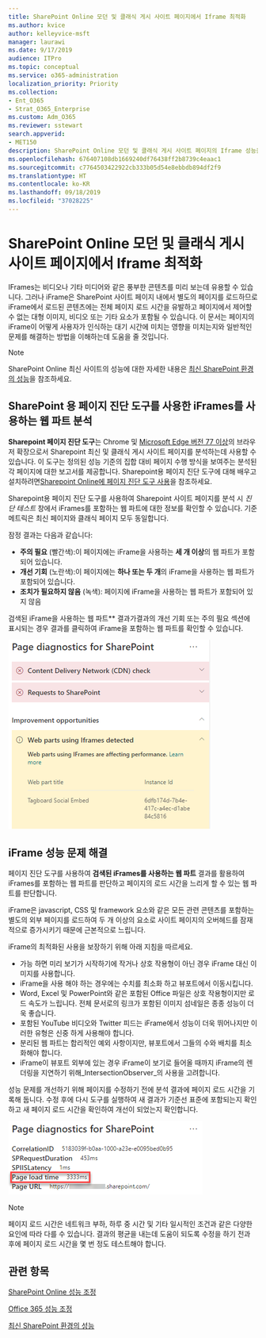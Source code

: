 ```yaml
---
title: SharePoint Online 모던 및 클래식 게시 사이트 페이지에서 Iframe 최적화
ms.author: kvice
author: kelleyvice-msft
manager: laurawi
ms.date: 9/17/2019
audience: ITPro
ms.topic: conceptual
ms.service: o365-administration
localization_priority: Priority
ms.collection:
- Ent_O365
- Strat_O365_Enterprise
ms.custom: Adm_O365
ms.reviewer: sstewart
search.appverid:
- MET150
description: SharePoint Online 모던 및 클래식 게시 사이트 페이지의 Iframe 성능을 최적화하는 방법에 대해 배워보세요.
ms.openlocfilehash: 676407108db1669240df76438ff2b8739c4eaac1
ms.sourcegitcommit: c7764503422922cb333b05d54e8ebbdb894df2f9
ms.translationtype: HT
ms.contentlocale: ko-KR
ms.lasthandoff: 09/18/2019
ms.locfileid: "37028225"
---
```

# <a name="optimize-iframes-in-sharepoint-online-modern-and-classic-publishing-site-pages"></a>SharePoint Online 모던 및 클래식 게시 사이트 페이지에서 Iframe 최적화

IFrames는 비디오나 기타 미디어와 같은 풍부한 콘텐츠를 미리 보는데 유용할 수 있습니다. 그러나 iFrame은 SharePoint 사이트 페이지 내에서 별도의 페이지를 로드하므로 iFrame에서 로드된 콘텐츠에는 전체 페이지 로드 시간을 유발하고 페이지에서 제어할 수 없는 대형 이미지, 비디오 또는 기타 요소가 포함될 수 있습니다. 이 문서는 페이지의 iFrame이 어떻게 사용자가 인식하는 대기 시간에 미치는 영향을 미치는지와 일반적인 문제를 해결하는 방법을 이해하는데 도움을 줄 것입니다.

>[!NOTE]
>SharePoint Online 최신 사이트의 성능에 대한 자세한 내용은 [최신 SharePoint 환경의 성능](https://docs.microsoft.com/ko-KR/sharepoint/modern-experience-performance)을 참조하세요.

## <a name="use-the-page-diagnostics-for-sharepoint-tool-to-analyze-web-parts-using-iframes"></a>SharePoint 용 페이지 진단 도구를 사용한 iFrames를 사용하는 웹 파트 분석

**Sharepoint 페이지 진단 도구**는 Chrome 및 [ Microsoft Edge 버전 77 이상](https://www.microsoftedgeinsider.com/en-us/download?form=MI13E8&OCID=MI13E8)의 브라우저 확장으로서 Sharepoint 최신 및 클래식 게시 사이트 페이지를 분석하는데 사용할 수 있습니다.  이 도구는 정의된 성능 기준의 집합 대비 페이지 수행 방식을 보여주는 분석된 각 페이지에 대한 보고서를 제공합니다. Sharepoint용 페이지 진단 도구에 대해 배우고 설치하려면[Sharepoint Online에 페이지 진단 도구 사용](page-diagnostics-for-spo.md)을 참조하세요.

Sharepoint용 페이지 진단 도구를 사용하여 Sharepoint 사이트 페이지를 분석 시 _진단 테스트_ 창에서 iFrames를 포함하는 웹 파트에 대한 정보를 확인할 수 있습니다. 기준 메트릭은 최신 페이지와 클래식 페이지 모두 동일합니다.

잠정 결과는 다음과 같습니다:

- **주의 필요** (빨간색):이 페이지에는 iFrame을 사용하는 **세 개 이상**의 웹 파트가 포함되어 있습니다.
- **개선 기회** (노란색):이 페이지에는 **하나 또는 두 개**의 iFrame을 사용하는 웹 파트가 포함되어 있습니다.
- **조치가 필요하지 않음** (녹색): 페이지에 iFrame을 사용하는 웹 파트가 포함되어 있지 않음

검색된 iFrame을 사용하는 웹 파트** 결과가결과의 개선 기회 또는 주의 필요 섹션에 표시되는 경우 결과를 클릭하여 iFrame을 포함하는 웹 파트를 확인할 수 있습니다.

![페이지 진단 도구 결과](media/modern-portal-optimization/pagediag-iframe-yellow.png)

## <a name="remediate-iframe-performance-issues"></a>iFrame 성능 문제 해결

페이지 진단 도구를 사용하여 **검색된 iFrames를 사용하는 웹 파트** 결과를 활용하여 iFrames를 포함하는 웹 파트를 판단하고 페이지의 로드 시간을 느리게 할 수 있는 웹 파트를 판단합니다.

iFrame은 javascript, CSS 및 framework 요소와 같은 모든 관련 콘텐츠를 포함하는 별도의 외부 페이지를 로드하여 두 개 이상의 요소로 사이트 페이지의 오버헤드를 잠재적으로 증가시키기 때문에 근본적으로 느립니다.

iFrame의 최적화된 사용을 보장하기 위해 아래 지침을 따르세요.

- 가능 하면 미리 보기가 시작하기에 작거나 상호 작용형이 아닌 경우 iFrame 대신 이미지를 사용합니다.
- iFrame을 사용 해야 하는 경우에는 수치를 최소화 하고 뷰포트에서 이동시킵니다.
- Word, Excel 및 PowerPoint와 같은 포함된 Office 파일은 상호 작용형이지만 로드 속도가 느립니다. 전체 문서로의 링크가 포함된 이미지 섬네일은 종종 성능이 더욱 좋습니다.
- 포함된 YouTube 비디오와 Twitter 피드는 iFrame에서 성능이 더욱 뛰어나지만 이러한 유형은 신중 하게 사용해야 합니다.
- 분리된 웹 파트는 합리적인 예외 사항이지만, 뷰포트에서 그들의 수와 배치를 최소화해야 합니다.
- iFrame이 뷰포트 외부에 있는 경우 iFrame이 보기로 들어올 때까지 iFrame의 렌더링을 지연하기 위해_IntersectionObserver_의 사용을 고려합니다. 

성능 문제를 개선하기 위해 페이지를 수정하기 전에 분석 결과에 페이지 로드 시간을 기록해 둡니다. 수정 후에 다시 도구를 실행하여 새 결과가 기준선 표준에 포함되는지 확인하고 새 페이지 로드 시간을 확인하여 개선이 되었는지 확인합니다.

![페이지 로드 시간 결과](media/modern-portal-optimization/pagediag-page-load-time.png)

>[!NOTE]
>페이지 로드 시간은 네트워크 부하, 하루 중 시간 및 기타 일시적인 조건과 같은 다양한 요인에 따라 다를 수 있습니다. 결과의 평균을 내는데 도움이 되도록 수정을 하기 전과 후에 페이지 로드 시간을 몇 번 정도 테스트해야 합니다.

## <a name="related-topics"></a>관련 항목

[SharePoint Online 성능 조정](tune-sharepoint-online-performance.md)

[Office 365 성능 조정](tune-office-365-performance.md)

[최신 SharePoint 환경의 성능](https://docs.microsoft.com/ko-KR/sharepoint/modern-experience-performance.md)
